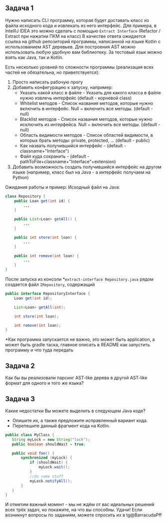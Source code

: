 ## Задача 1
Нужно написать CLI программу, которая будет доставать класс из файла исходного кода и извлекать из него интерфейс. Для примера, в IntellIJ IDEA это можно сделать с помощью `Extract Interface` (Refactor / Extract при нажатии ПКМ на класс)
В качестве ответа ожидается ссылка на github репозиторий программы, написанной на языке Kotlin с использованием AST деревьев. 
Для построения AST можно использовать любую удобную вам библиотеку.
За тестовый язык можно взять как Java, так и Kotlin.

Есть несколько уровней по сложности программы (реализация всех частей не обязательна, но приветствуется):

1. Просто написать рабочую прогу
2. Добавить конфигурацию к запуску, например:
    - Указать какой класс в файле - Указать для какого класса в файле нужно извлечь интерфейс (default - корневой class)
    - Whitelist методов - Список названия методов, которые нужно включить в интерфейс. Null ~ включить все методы. (default - null)
    - Blacklist методов - Список названия методов, которые нужно исключить из интерфейса. Null ~ включить все методы. (default - null)
    - Область видимости методов - Список областей видимости, в которых брать методы: private, protected, … (default - public)
    - Как назвать получившийся интерфейс - (default - classname+"Interface")
    - Файл куда сохранить - (default - pathToFile+classname+"Interface"+extension)
3. Добавить возможность создать получившийся интерфейс на другом языке (например, класс был на Java - а интерфейс получаем на Python)

Ожидания работы и пример:
Исходный файл на Java:
```java
class Repository {
    public Loan get(int id) {
        ...
    }

    public List<Loan> getAll() {
        ...
    }

    public int store(int loan) {
        ...
    }

    public int remove(int loan) {
        ...
    }
}
```
После запуска из консоли *`extract-interface Repository.java` рядом создается файл `IRepository`, содержащий
```java
public interface RepositoryInterface {
    Loan get(int id);

    List<Loan> getAll(int);

    int store(int loan);

    int remove(int loan);
}
```
*Как программа запускается не важно, это может быть application, а может быть gradle таска, главное описать в README как запустить программу и что туда передать

## Задача 2
Как бы вы реализовали парсинг AST-like дерева в другой AST-like формат для одного и того же языка?
## Задача 3
Какие недостатки Вы можете выделить в следующем Java коде? 
- Опишите их, а также предложите исправленный вариант кода. 
- Перепешите данный фрагмент кода на Kotlin.
```java
public class MyClass {
   String myLock = new String("lock");
   public boolean shouldWait = true;

   public void foo() {
       synchronized (myLock) {
           if (shouldWait) {
               myLock.wait();
           }
           //do some stuff
           myLock.notifyAll();
       }
   }
}
```

И отметим важный момент - мы не ждём от вас идеальных решений всех трёх задач, но покажите, на что вы способны. Удачи!
Если возникнут вопросы по заданиям, можете спросить их в tg@BarracudaPff
